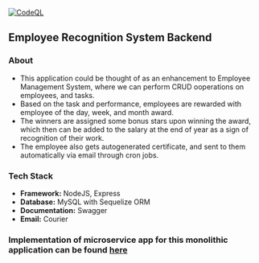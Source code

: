 [![CodeQL](https://github.com/ppreetii/Employee_Recognition-BE/actions/workflows/codeql.yml/badge.svg)](https://github.com/ppreetii/Employee_Recognition-BE/actions/workflows/codeql.yml)
## Employee Recognition System Backend

### About
- This application could be thought of as an enhancement to Employee Management System, where we can perform CRUD ooperations on employees, and tasks. 
- Based on the task and performance, employees are rewarded with employee of the day, week, and month award.
- The winners are assigned some bonus stars upon winning the award, which then can be added to the salary at the end of year as a sign of recognition of their work. 
- The employee also gets autogenerated certificate, and sent to them automatically via email through cron jobs.

### Tech Stack
- **Framework:** NodeJS, Express
- **Database:** MySQL with Sequelize ORM
- **Documentation:** Swagger
- **Email:** Courier

### **Implementation of microservice app for this monolithic application can be found [here](https://github.com/ppreetii/employee_recognition_system-microservices)**

